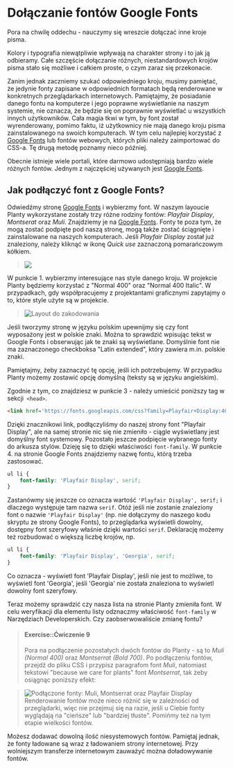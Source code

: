 # Dołączanie fontów Google Fonts

Pora na chwilę oddechu - nauczymy się wreszcie dołączać inne kroje pisma.

Kolory i typografia niewątpliwie wpływają na charakter strony i to jak ją odbieramy. Całe szczęście dołączanie różnych, niestandardowych krojów pisma stało się możliwe i całkiem proste, o czym zaraz się przekonacie.

Zanim jednak zaczniemy szukać odpowiedniego kroju, musimy pamiętać, że jedynie fonty zapisane w odpowiednich formatach będą renderowane w konkretnych przeglądarkach internetowych.  Pamiętajmy, że posiadanie danego fontu na komputerze i jego poprawne wyświetlanie na naszym systemie, nie oznacza, że będzie się on poprawnie wyświetlać u wszystkich innych użytkowników. Cała magia tkwi w tym, by font został wyrenderowany, pomimo faktu, iż użytkownicy nie mają danego kroju pisma zainstalowanego na swoich komputerach. W tym celu najlepiej korzystać z <a href="https://www.google.com/fonts">Google Fonts</a> lub fontów webowych, których pliki należy zaimportować do CSS-a. Tę drugą metodę poznamy nieco później.

Obecnie istnieje wiele portali, które darmowo udostępniają bardzo wiele różnych fontów. Jednym z najczęściej używanych jest <a href="https://www.google.com/fonts">Google Fonts</a>.

## Jak podłączyć font z Google Fonts?
Odwiedźmy stronę <a href="https://www.google.com/fonts">Google Fonts</a> i wybierzmy font. W naszym layoucie Planty wykorzystane zostały trzy różne rodziny fontów: <i>Playfair Display</i>, <i>Montserat</i> oraz <i>Muli</i>. Znajdziemy je na <a href="https://www.google.com/fonts">Google Fonts</a>. 
Fonty te poza tym, że mogą zostać podpięte pod naszą stronę, mogą także zostać ściągnięte i zainstalowane na naszych komputerach.
Jeśli <i>Playfair Display</i> został już znaleziony, należy kliknąć w ikonę <i>Quick use</i> zaznaczoną pomarańczowym kółkiem.

> ![](/images/googlefonts-quickuse.png "")

W punkcie 1. wybierzmy interesujące nas style danego kroju. W projekcie Planty będziemy korzystać z "Normal 400" oraz "Normal 400 Italic". W przypadkach, gdy współpracujemy z projektantami graficznymi zapytajmy o to, które style użyte są w projekcie.

> ![Layout do zakodowania](/images/googlefonts-styles.png "Layout do zakodowania")

Jeśli tworzymy stronę w języku polskim upewnijmy się czy font wyposażony jest w polskie znaki. Można to sprawdzić wpisując tekst w Google Fonts i obserwując jak te znaki są wyświetlane. Domyślnie font nie ma zaznaczonego checkboksa "Latin extended", który zawiera m.in. polskie znaki. 


Pamiętajmy, żeby zaznaczyć tę opcję, jeśli ich potrzebujemy. W przypadku Planty możemy zostawić opcję domyślną (teksty są w języku angielskim).


Zgodnie z tym, co znajdziesz w punkcie 3 - należy umieścić poniższy tag w sekcji` <head>`.
```html
<link href='https://fonts.googleapis.com/css?family=Playfair+Display:400,400italic&subset=latin,latin-ext' rel='stylesheet' type='text/css'>
```
Dzięki znacznikowi link, podłączyliśmy do naszej strony font "Playfair Display", ale na samej stronie nic się nie zmieniło - ciągle wyświetlany jest domyślny font systemowy. Pozostało jeszcze podpięcie wybranego fonty do arkusza stylów. Dzieję się to dzięki właściwości `font-family`. W punkcie 4. na stronie Google Fonts znajdziemy nazwę fontu, którą trzeba zastosować. 

```css
ul li {
	font-family: 'Playfair Display', serif;
}
```
Zastanówmy się jeszcze co oznacza wartość `'Playfair Display', serif;` i dlaczego występuje tam nazwa `serif`. 
Otóż jeśli nie zostanie znaleziony font o nazwie `'Playfair Display'` (np. nie dołączymy do naszego kodu skryptu ze strony Google Fonts), to przeglądarka wyświetli dowolny, dostępny font szeryfowy właśnie dzięki wartości `serif`. 
Deklarację możemy też rozbudować o większą liczbę krojów, np.

```css
ul li {
	font-family: 'Playfair Display', 'Georgia', serif;
}
```
Co oznacza - wyświetl font 'Playfair Display', jeśli nie jest to możliwe, to wyświetl font 'Georgia', jeśli 'Georgia' nie została znaleziona to wyświetl dowolny font szeryfowy.


Teraz możemy sprawdzić czy nasza lista na stronie Planty zmieniła font. W celu weryfikacji dla elementu listy odznaczmy właściwość `font-family` w Narzędziach Developerskich. Czy zaobserwowaliście zmianę fontu?

> #### Exercise::Ćwiczenie 9
>
> Pora na podłączenie pozostałych dwóch fontów do Planty - są to <i>Muli (Normal 400)</i> oraz <i>Montserrat (Bold 700)</i>. Po podłączeniu fontów, przejdź do pliku CSS i przypisz paragrafom font <i>Muli</i>, natomiast tekstowi "because we care for plants" font <i>Montserrat</i>, tak żeby osiągnąc poniższy efekt: 

> ![Podłączone fonty: Muli, Montserrat oraz Playfair Display](/images/googlefonts-layout.png "Podłączone fonty: Muli, Montserrat oraz Playfair Display")
>Renderowanie fontów może nieco różnić się w zależności od przeglądarki, więc nie przejmuj się na razie, jeśli u Ciebie fonty wyglądają na "cieńsze" lub "bardziej tłuste". Pomińmy też na tym etapie wielkości fontów.
>

Możesz dodawać dowolną ilość niesystemowych fontów. Pamiętaj jednak, że fonty ładowane są wraz z ładowaniem strony internetowej. Przy wolniejszym transferze internetowym zauważyć można doładowywanie fontów.